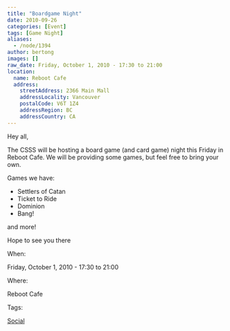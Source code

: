 ```yaml
---
title: "Boardgame Night"
date: 2010-09-26
categories: [Event]
tags: [Game Night]
aliases:
  - /node/1394
author: bertong
images: []
raw_date: Friday, October 1, 2010 - 17:30 to 21:00
location:
  name: Reboot Cafe
  address:
    streetAddress: 2366 Main Mall
    addressLocality: Vancouver
    postalCode: V6T 1Z4
    addressRegion: BC
    addressCountry: CA
---
```


Hey all,

The CSSS will be hosting a board game (and card game) night this Friday in Reboot Cafe.
We will be providing some games, but feel free to bring your own.

Games we have:

- Settlers of Catan
- Ticket to Ride
- Dominion
- Bang!

and more!

Hope to see you there

When: 

Friday, October 1, 2010 - 17:30 to 21:00

Where: 

Reboot Cafe

Tags: 

[Social](/social)
